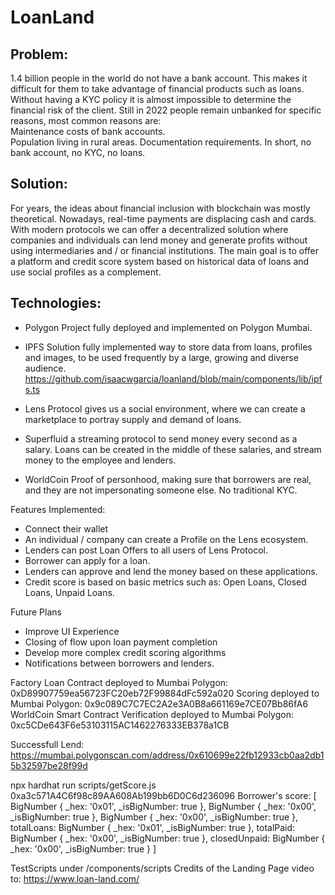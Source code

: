 # LoanLand

## Problem:

1.4 billion people in the world do not have a bank account. This makes it difficult for them to take advantage of financial products such as loans. Without having a KYC policy it is almost impossible to determine the financial risk of the client. Still in 2022 people remain unbanked for specific reasons, most common reasons are:  
Maintenance costs of bank accounts.  
Population living in rural areas.
Documentation requirements.
In short, no bank account, no KYC, no loans.

## Solution:

For years, the ideas about financial inclusion with blockchain was mostly theoretical. Nowadays, real-time payments are displacing cash and cards. With modern protocols we can offer a decentralized solution where companies and individuals can lend money and generate profits without using intermediaries and / or financial institutions. The main goal is to offer a platform and credit score system based on historical data of loans and use social profiles as a complement.

## Technologies:

- Polygon Project fully deployed and implemented on Polygon Mumbai.

- IPFS Solution fully implemented way to store data from loans, profiles and images, to be used frequently by a large, growing and diverse audience.
  https://github.com/isaacwgarcia/loanland/blob/main/components/lib/ipfs.ts

- Lens Protocol gives us a social environment, where we can create a marketplace to portray supply and demand of loans.

- Superfluid a streaming protocol to send money every second as a salary. Loans can be created in the middle of these salaries, and stream money to the employee and lenders.

- WorldCoin Proof of personhood, making sure that borrowers are real, and they are not impersonating someone else. No traditional KYC.

Features Implemented:

- Connect their wallet
- An individual / company can create a Profile on the Lens ecosystem.
- Lenders can post Loan Offers to all users of Lens Protocol.
- Borrower can apply for a loan.
- Lenders can approve and lend the money based on these applications.
- Credit score is based on basic metrics such as: Open Loans, Closed Loans, Unpaid Loans.

Future Plans

- Improve UI Experience
- Closing of flow upon loan payment completion
- Develop more complex credit scoring algorithms
- Notifications between borrowers and lenders.

Factory Loan Contract deployed to Mumbai Polygon: 0xD89907759ea56723FC20eb72F99884dFc592a020
Scoring deployed to Mumbai Polygon: 0x9c089C7C7EC2A2e3A0B8a661169e7CE07Bb86fA6
WorldCoin Smart Contract Verification deployed to Mumbai Polygon: 0xc5CDe643F6e53103115AC1462276333EB378a1CB

Successfull Lend: https://mumbai.polygonscan.com/address/0x610699e22fb12933cb0aa2db15b32597be28f99d

npx hardhat run scripts/getScore.js
0xa3c571A4C6f98c89AA608Ab199bb6D0C6d236096 Borrower's score: [
BigNumber { _hex: '0x01', _isBigNumber: true },
BigNumber { _hex: '0x00', _isBigNumber: true },
BigNumber { _hex: '0x00', _isBigNumber: true },
totalLoans: BigNumber { _hex: '0x01', _isBigNumber: true },
totalPaid: BigNumber { _hex: '0x00', _isBigNumber: true },
closedUnpaid: BigNumber { _hex: '0x00', _isBigNumber: true }
]

TestScripts under /components/scripts
Credits of the Landing Page video to: https://www.loan-land.com/
